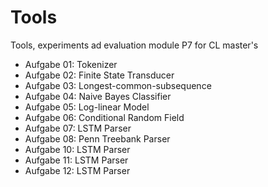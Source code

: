 # Tools
Tools, experiments ad evaluation module P7 for CL master's

- Aufgabe 01: Tokenizer
- Aufgabe 02: Finite State Transducer
- Aufgabe 03: Longest-common-subsequence
- Aufgabe 04: Naive Bayes Classifier
- Aufgabe 05: Log-linear Model
- Aufgabe 06: Conditional Random Field
- Aufgabe 07: LSTM Parser
- Aufgabe 08: Penn Treebank Parser
- Aufgabe 10: LSTM Parser
- Aufgabe 11: LSTM Parser
- Aufgabe 12: LSTM Parser
